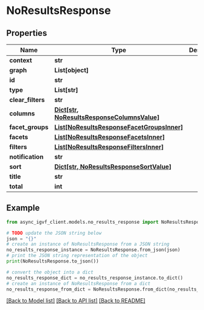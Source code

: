 # NoResultsResponse


## Properties

Name | Type | Description | Notes
------------ | ------------- | ------------- | -------------
**context** | **str** |  | [optional] 
**graph** | **List[object]** |  | [optional] 
**id** | **str** |  | [optional] 
**type** | **List[str]** |  | [optional] 
**clear_filters** | **str** |  | [optional] 
**columns** | [**Dict[str, NoResultsResponseColumnsValue]**](NoResultsResponseColumnsValue.md) |  | [optional] 
**facet_groups** | [**List[NoResultsResponseFacetGroupsInner]**](NoResultsResponseFacetGroupsInner.md) |  | [optional] 
**facets** | [**List[NoResultsResponseFacetsInner]**](NoResultsResponseFacetsInner.md) |  | [optional] 
**filters** | [**List[NoResultsResponseFiltersInner]**](NoResultsResponseFiltersInner.md) |  | [optional] 
**notification** | **str** |  | [optional] 
**sort** | [**Dict[str, NoResultsResponseSortValue]**](NoResultsResponseSortValue.md) |  | [optional] 
**title** | **str** |  | [optional] 
**total** | **int** |  | [optional] 

## Example

```python
from async_igvf_client.models.no_results_response import NoResultsResponse

# TODO update the JSON string below
json = "{}"
# create an instance of NoResultsResponse from a JSON string
no_results_response_instance = NoResultsResponse.from_json(json)
# print the JSON string representation of the object
print(NoResultsResponse.to_json())

# convert the object into a dict
no_results_response_dict = no_results_response_instance.to_dict()
# create an instance of NoResultsResponse from a dict
no_results_response_from_dict = NoResultsResponse.from_dict(no_results_response_dict)
```
[[Back to Model list]](../README.md#documentation-for-models) [[Back to API list]](../README.md#documentation-for-api-endpoints) [[Back to README]](../README.md)


